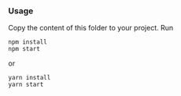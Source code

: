### Usage

Copy the content of this folder to your project. Run

```
npm install
npm start
```

or

```
yarn install
yarn start
```
